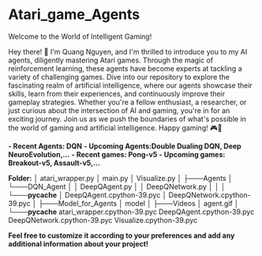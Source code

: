 # Atari_game_Agents
Welcome to the World of Intelligent Gaming!

Hey there! 👋 I'm Quang Nguyen, and I'm thrilled to introduce you to my AI agents, diligently mastering Atari games. Through the magic of reinforcement learning, these agents have become experts at tackling a variety of challenging games. Dive into our repository to explore the fascinating realm of artificial intelligence, where our agents showcase their skills, learn from their experiences, and continuously improve their gameplay strategies. Whether you're a fellow enthusiast, a researcher, or just curious about the intersection of AI and gaming, you're in for an exciting journey. Join us as we push the boundaries of what's possible in the world of gaming and artificial intelligence. Happy gaming! 🎮🤖

**- Recent Agents: DQN**
**- Upcoming Agents:Double Dualing DQN, Deep NeuroEvolution,...**
**- Recent games: Pong-v5**
**- Upcoming games: Breakout-v5, Assault-v5,...**

**Folder:**
│   atari_wrapper.py
│   main.py
│   Visualize.py
│
├───Agents
│   └───DQN_Agent
│       │   DeepQAgent.py
│       │   DeepQNetwork.py
│       │
│       └───__pycache__
│               DeepQAgent.cpython-39.pyc
│               DeepQNetwork.cpython-39.pyc
│
├───Model_for_Agents
│       model
│
├───Videos
│       agent.gif
│
└───__pycache__
        atari_wrapper.cpython-39.pyc
        DeepQAgent.cpython-39.pyc
        DeepQNetwork.cpython-39.pyc
        Visualize.cpython-39.pyc
        
**Feel free to customize it according to your preferences and add any additional information about your project!**
